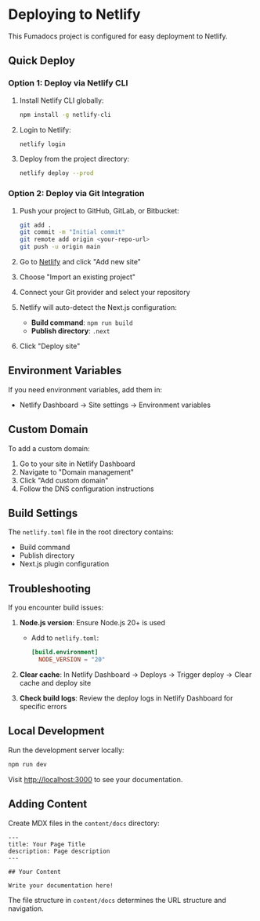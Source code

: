 # Deploying to Netlify

This Fumadocs project is configured for easy deployment to Netlify.

## Quick Deploy

### Option 1: Deploy via Netlify CLI

1. Install Netlify CLI globally:
   ```bash
   npm install -g netlify-cli
   ```

2. Login to Netlify:
   ```bash
   netlify login
   ```

3. Deploy from the project directory:
   ```bash
   netlify deploy --prod
   ```

### Option 2: Deploy via Git Integration

1. Push your project to GitHub, GitLab, or Bitbucket:
   ```bash
   git add .
   git commit -m "Initial commit"
   git remote add origin <your-repo-url>
   git push -u origin main
   ```

2. Go to [Netlify](https://app.netlify.com/) and click "Add new site"

3. Choose "Import an existing project"

4. Connect your Git provider and select your repository

5. Netlify will auto-detect the Next.js configuration:
   - **Build command**: `npm run build`
   - **Publish directory**: `.next`

6. Click "Deploy site"

## Environment Variables

If you need environment variables, add them in:
- Netlify Dashboard → Site settings → Environment variables

## Custom Domain

To add a custom domain:
1. Go to your site in Netlify Dashboard
2. Navigate to "Domain management"
3. Click "Add custom domain"
4. Follow the DNS configuration instructions

## Build Settings

The `netlify.toml` file in the root directory contains:
- Build command
- Publish directory
- Next.js plugin configuration

## Troubleshooting

If you encounter build issues:

1. **Node.js version**: Ensure Node.js 20+ is used
   - Add to `netlify.toml`:
     ```toml
     [build.environment]
       NODE_VERSION = "20"
     ```

2. **Clear cache**: In Netlify Dashboard → Deploys → Trigger deploy → Clear cache and deploy site

3. **Check build logs**: Review the deploy logs in Netlify Dashboard for specific errors

## Local Development

Run the development server locally:
```bash
npm run dev
```

Visit [http://localhost:3000](http://localhost:3000) to see your documentation.

## Adding Content

Create MDX files in the `content/docs` directory:

```mdx
---
title: Your Page Title
description: Page description
---

## Your Content

Write your documentation here!
```

The file structure in `content/docs` determines the URL structure and navigation.

